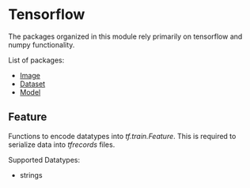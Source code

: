 # Tensorflow

The packages organized in this module rely primarily on tensorflow and numpy functionality.


List of packages:
*   [Image](Image)
*   [Dataset](Dataset)
*   [Model](Model)

## Feature

Functions to encode datatypes into *tf.train.Feature*. This is required to serialize data into *tfrecords* files.

Supported Datatypes:
* strings
